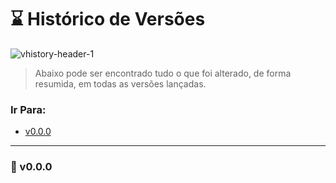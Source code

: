 # ⌛ Histórico de Versões

![vhistory-header-1](https://user-images.githubusercontent.com/92796645/183507327-98274d99-889a-4e5b-aeda-7b0dbf0f5e65.jpg)

>Abaixo pode ser encontrado tudo o que foi alterado, de forma resumida, em todas as versões lançadas.

### Ir Para:

* [v0.0.0](#-v000)

---

### 🚀 v0.0.0